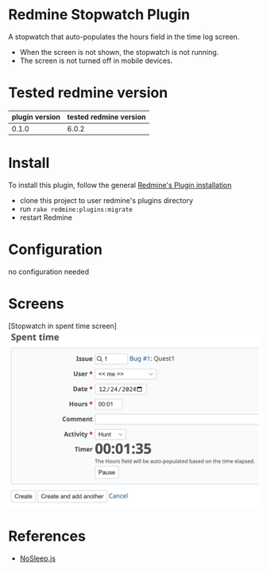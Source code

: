 # Redmine Stopwatch Plugin

A stopwatch that auto-populates the hours field in the time log screen.

* When the screen is not shown, the stopwatch is not running.
* The screen is not turned off in mobile devices.

# Tested redmine version

| plugin version | tested redmine version |
|----------------|------------------------|
| 0.1.0          | 6.0.2                  |

# Install

To install this plugin, follow the general [Redmine's Plugin installation](https://www.redmine.org/projects/redmine/wiki/Plugins#Installing-a-plugin)

* clone this project to user redmine's plugins directory
* run `rake redmine:plugins:migrate`
* restart Redmine

# Configuration

no configuration needed

# Screens

[Stopwatch in spent time screen]
![Stopwatch in spent time screen](./docs/redmine-stopwatch-plugin-spent-time.png)

# References

* [NoSleep.js](https://github.com/richtr/NoSleep.js)

